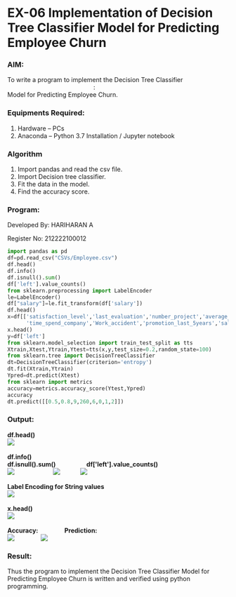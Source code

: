 # EX-06 Implementation of Decision Tree Classifier Model for Predicting Employee Churn
### AIM:
To write a program to implement the Decision Tree Classifier &emsp;&emsp;&emsp;&emsp;&emsp;&emsp;&emsp;&emsp;&emsp;&emsp;&emsp;&emsp;&emsp;&emsp;: <br>
Model for Predicting Employee Churn.
### Equipments Required:
1. Hardware – PCs
2. Anaconda – Python 3.7 Installation / Jupyter notebook
### Algorithm
1. Import pandas and read the csv file.
2. Import Decision tree classifier.
3. Fit the data in the model.
4. Find the accuracy score.
### Program:
Developed By: HARIHARAN A

Register No: 212222100012
```Python
import pandas as pd
df=pd.read_csv("CSVs/Employee.csv")
df.head()
df.info()
df.isnull().sum()
df['left'].value_counts()
from sklearn.preprocessing import LabelEncoder
le=LabelEncoder()
df["salary"]=le.fit_transform(df['salary'])
df.head()
x=df[['satisfaction_level','last_evaluation','number_project','average_montly_hours',
      'time_spend_company','Work_accident','promotion_last_5years','salary']]
x.head()
y=df['left']
from sklearn.model_selection import train_test_split as tts
Xtrain,Xtest,Ytrain,Ytest=tts(x,y,test_size=0.2,random_state=100)
from sklearn.tree import DecisionTreeClassifier
dt=DecisionTreeClassifier(criterion='entropy')
dt.fit(Xtrain,Ytrain)
Ypred=dt.predict(Xtest)
from sklearn import metrics
accuracy=metrics.accuracy_score(Ytest,Ypred)
accuracy
dt.predict([[0.5,0.8,9,260,6,0,1,2]])
```
### Output:
**df.head()** <br>
<img src="https://github.com/ROHITJAIND/EX-06-Implementation-of-Decision-Tree-Classifier-Model-for-Predicting-Employee-Churn/assets/118707073/70c2b03d-9c32-4044-8847-08fb925602ee">
<br>
<br>
**df.info()**&emsp;&emsp;&emsp;&emsp;&emsp;&emsp;&emsp;&emsp;&emsp;&emsp;&emsp;&emsp;&emsp;&emsp;&emsp;&emsp;&emsp;&emsp;&emsp;&emsp;**df.isnull().sum()**&emsp;&emsp;&emsp;&emsp;&emsp;**df['left'].value_counts()** <br>
<img valign=top src="https://github.com/ROHITJAIND/EX-06-Implementation-of-Decision-Tree-Classifier-Model-for-Predicting-Employee-Churn/assets/118707073/1218f5aa-3253-42ac-a008-453d6ab1a0fb">&emsp;&emsp;&emsp;&emsp;&emsp;&emsp;
<img valign=top src="https://github.com/ROHITJAIND/EX-06-Implementation-of-Decision-Tree-Classifier-Model-for-Predicting-Employee-Churn/assets/118707073/a7a3e9c9-cdbd-44eb-8b09-9207c76a3738">&emsp;&emsp;&emsp;
<img valign=top src="https://github.com/ROHITJAIND/EX-06-Implementation-of-Decision-Tree-Classifier-Model-for-Predicting-Employee-Churn/assets/118707073/cff84f6e-783c-4353-a3c0-924faefecf1a">
<br>
<br>
**Label Encoding for String values**<br>
<img valign=top src="https://github.com/ROHITJAIND/EX-06-Implementation-of-Decision-Tree-Classifier-Model-for-Predicting-Employee-Churn/assets/118707073/ca70ed9a-721a-4a11-bd90-618dcc2070dd">
<br>
<br>
**x.head()**<br>
<img valign=top src="https://github.com/ROHITJAIND/EX-06-Implementation-of-Decision-Tree-Classifier-Model-for-Predicting-Employee-Churn/assets/118707073/1b0dbd7d-ddee-420a-9cb6-fa04fdaabe09">
<br>
<br>
**Accuracy:** &emsp;&emsp;&emsp;&emsp;**Prediction:**<br>
<img valign=top src="https://github.com/ROHITJAIND/EX-06-Implementation-of-Decision-Tree-Classifier-Model-for-Predicting-Employee-Churn/assets/118707073/050a0166-65c0-43fe-89eb-4d1baf4c127b">&emsp;&emsp;&emsp;&emsp;
<img valign=top src="https://github.com/ROHITJAIND/EX-06-Implementation-of-Decision-Tree-Classifier-Model-for-Predicting-Employee-Churn/assets/118707073/45d731a0-e4f8-43c0-812a-b99e7cf305da">














### Result:
Thus the program to implement the  Decision Tree Classifier Model for Predicting Employee Churn is written and verified using python programming.
